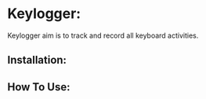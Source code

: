 # Keylogger:
Keylogger aim is to track and record all keyboard activities.

## Installation:


## How To Use:



